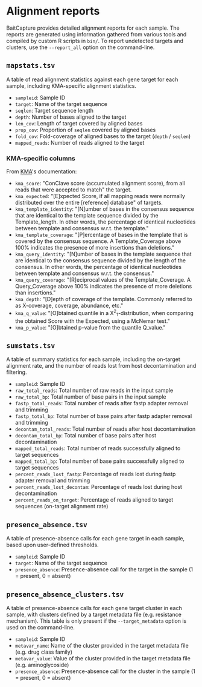 # Alignment reports

BaitCapture provides detailed alignment reports for each sample.
The reports are generated using information gathered from various tools and compiled by custom R scripts in `bin/`.
To report undetected targets and clusters, use the `--report_all` option on the command-line.

## `mapstats.tsv`

A table of read alignment statistics against each gene target for each sample, including KMA-specific alignment statistics.

- `sampleid`: Sample ID
- `target`: Name of the target sequence
- `seqlen`: Target sequence length
- `depth`: Number of bases aligned to the target
- `len_cov`: Length of target covered by aligned bases
- `prop_cov`: Proportion of `seqlen` covered by aligned bases
- `fold_cov`: Fold-coverage of aligned bases to the target (`depth` / `seqlen`)
- `mapped_reads`: Number of reads aligned to the target

### KMA-specific columns

From [KMA](https://bitbucket.org/genomicepidemiology/kma/)'s documentation:

- `kma_score`: "ConClave score (accumulated alignment score), from all reads that were accepted to match" the target.
- `kma_expected`: "\[E\]xpected Score, if all mapping reads were normally distributed over the entire \[reference\] database" of targets.
- `kma_template_identity`: "\[N\]umber of bases in the consensus sequence that are identical to the template sequence divided by the Template_length. In other words, the percentage of identical nucleotides between template and consensus w.r.t. the template."
- `kma_template_coverage`: "\[P\]ercentage of bases in the template that is covered by the consensus sequence. A Template_Coverage above 100% indicates the presence of more insertions than deletions."
- `kma_query_identity`: "\[N\]umber of bases in the template sequence that are identical to the
consensus sequence divided by the length of the consensus. In other words, the percentage of
identical nucleotides between template and consensus w.r.t. the consensus."
- `kma_query_coverage`: "\[R\]eciprocal values of the Template_Coverage. A Query_Coverage above
100% indicates the presence of more deletions than insertions."
- `kma_depth`: "\[D\]epth of coverage of the template. Commonly referred to as X-coverage, coverage, abundance, etc."
- `kma_q_value`: "\[O\]btained quantile in a Χ<sup>2</sup><sub>1</sub>-distribution, when comparing the obtained Score with the Expected, using a McNemar test."
- `kma_p_value`: "\[O\]btained p-value from the quantile Q_value."

## `sumstats.tsv`

A table of summary statistics for each sample, including the on-target alignment rate, and the number of reads lost from host decontamination and filtering.

- `sampleid`: Sample ID
- `raw_total_reads`: Total number of raw reads in the input sample
- `raw_total_bp`: Total number of base pairs in the input sample
- `fastp_total_reads`: Total number of reads after fastp adapter removal and trimming
- `fastp_total_bp`: Total number of base pairs after fastp adapter removal and trimming
- `decontam_total_reads`: Total number of reads after host decontamination
- `decontam_total_bp`: Total number of base pairs after host decontamination
- `mapped_total_reads`: Total number of reads successfully aligned to target sequences
- `mapped_total_bp`: Total number of base pairs successfully aligned to target sequences
- `percent_reads_lost_fastp`: Percentage of reads lost during fastp adapter removal and trimming
- `percent_reads_lost_decontam`: Percentage of reads lost during host decontamination
- `percent_reads_on_target`: Percentage of reads aligned to target sequences (on-target alignment rate)

## `presence_absence.tsv`

A table of presence-absence calls for each gene target in each sample, based upon user-defined thresholds.

- `sampleid`: Sample ID
- `target`: Name of the target sequence
- `presence_absence`: Presence-absence call for the target in the sample (1 = present, 0 = absent)

## `presence_absence_clusters.tsv`

A table of presence-absence calls for each gene target cluster in each sample, with clusters defined by a target metadata file (e.g. resistance mechanism).
This table is only present if the `--target_metadata` option is used on the command-line.

- `sampleid`: Sample ID
- `metavar_name`: Name of the cluster provided in the target metadata file (e.g. drug class family)
- `metavar_value`: Value of the cluster provided in the target metadata file (e.g. aminoglycoside)
- `presence_absence`: Presence-absence call for the cluster in the sample (1 = present, 0 = absent)